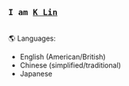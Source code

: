 <h3><samp>I am <b><a rel="nofollow noopener noreferrer" target="_blank" href="https://kl0907.github.io">K Lin</a></b></samp></h3>
<p><br>
🌎 Languages:
 <ul>
<li>English (American/British)</li>
<li>Chinese (simplified/traditional)</li>
<li>Japanese</li>
</ul>
</p>
    
<!--
**kl0907/kl0907** is a ✨ _special_ ✨ repository because its `README.md` (this file) appears on your GitHub profile.

Here are some ideas to get you started:

- 🔭 I’m currently working on ...
- 🌱 I’m currently learning ...
- 👯 I’m looking to collaborate on ...
- 🤔 I’m looking for help with ...
- 💬 Ask me about ...
- 📫 How to reach me: ...
- 😄 Pronouns: ...
- ⚡ Fun fact: ...
-->
